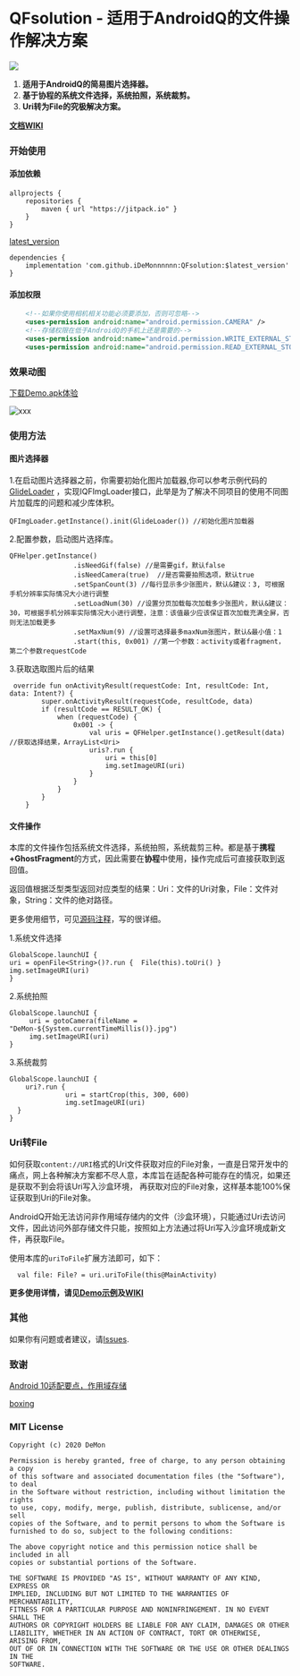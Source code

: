 # QFsolution - 适用于AndroidQ的文件操作解决方案

[![](https://jitpack.io/v/iDeMonnnnnn/QFsolution.svg)](https://jitpack.io/#iDeMonnnnnn/QFsolution)

1. **适用于AndroidQ的简易图片选择器。**
2. **基于协程的系统文件选择，系统拍照，系统裁剪。**
3. **Uri转为File的究极解决方案。**

**[文档WIKI](https://github.com/iDeMonnnnnn/QFsolution/wiki)**

### 开始使用
#### 添加依赖
```
allprojects {
    repositories {
        maven { url "https://jitpack.io" }
    }
}
```

[latest_version](https://github.com/iDeMonnnnnn/QFsolution/releases)
```
dependencies {
	implementation 'com.github.iDeMonnnnnn:QFsolution:$latest_version'
}
```
#### 添加权限
```xml
    <!--如果你使用相机相关功能必须要添加，否则可忽略-->
    <uses-permission android:name="android.permission.CAMERA" />
    <!--存储权限在低于AndroidQ的手机上还是需要的-->
    <uses-permission android:name="android.permission.WRITE_EXTERNAL_STORAGE" />
    <uses-permission android:name="android.permission.READ_EXTERNAL_STORAGE" />
```

### 效果动图
[下载Demo.apk体验](https://github.com/iDeMonnnnnn/QFsolution/raw/master/QFDemo.apk)

![xxx](https://github.com/iDeMonnnnnn/QFsolution/blob/master/ezgif.gif?raw=true)
### 使用方法

#### 图片选择器

1.在启动图片选择器之前，你需要初始化图片加载器,你可以参考示例代码的[GlideLoader](https://github.com/iDeMonnnnnn/QFsolution/blob/master/app/src/main/java/com/demon/qf_app/GlideLoader.kt)
，实现IQFImgLoader接口，此举是为了解决不同项目的使用不同图片加载库的问题和减少库体积。

```
QFImgLoader.getInstance().init(GlideLoader()) //初始化图片加载器
```

2.配置参数，启动图片选择库。
```
QFHelper.getInstance()
                .isNeedGif(false) //是需要gif，默认false
                .isNeedCamera(true)  //是否需要拍照选项，默认true
                .setSpanCount(3) //每行显示多少张图片，默认&建议：3, 可根据手机分辨率实际情况大小进行调整
                .setLoadNum(30) //设置分页加载每次加载多少张图片，默认&建议：30，可根据手机分辨率实际情况大小进行调整，注意：该值最少应该保证首次加载充满全屏，否则无法加载更多
                .setMaxNum(9) //设置可选择最多maxNum张图片，默认&最小值：1
                .start(this, 0x001) //第一个参数：activity或者fragment，第二个参数requestCode
```

3.获取选取图片后的结果

```
 override fun onActivityResult(requestCode: Int, resultCode: Int, data: Intent?) {
        super.onActivityResult(requestCode, resultCode, data)
        if (resultCode == RESULT_OK) {
            when (requestCode) {
                0x001 -> {
                    val uris = QFHelper.getInstance().getResult(data) //获取选择结果，ArrayList<Uri>
                    uris?.run {
                        uri = this[0]
                        img.setImageURI(uri)
                    }
                }
            }
        }
    }
```

#### 文件操作
本库的文件操作包括系统文件选择，系统拍照，系统裁剪三种。都是基于**携程+GhostFragment**的方式，因此需要在**协程**中使用，操作完成后可直接获取到返回值。

返回值根据泛型类型返回对应类型的结果：Uri：文件的Uri对象，File：文件对象，String：文件的绝对路径。

更多使用细节，可见[源码注释](https://github.com/iDeMonnnnnn/QFsolution/blob/master/solution/src/main/java/com/demon/qfsolution/utils/QFileExt.kt)，写的很详细。

1.系统文件选择
```
GlobalScope.launchUI {
uri = openFile<String>()?.run {  File(this).toUri() }
img.setImageURI(uri)
}
```

2.系统拍照
```
GlobalScope.launchUI {
     uri = gotoCamera(fileName = "DeMon-${System.currentTimeMillis()}.jpg")
     img.setImageURI(uri)
}
```

3.系统裁剪

```
GlobalScope.launchUI {
    uri?.run {
              uri = startCrop(this, 300, 600)
              img.setImageURI(uri)
  }
}
```

### Uri转File
如何获取```content://URI```格式的Uri文件获取对应的File对象，一直是日常开发中的痛点，网上各种解决方案都不尽人意，本库旨在适配各种可能存在的情况，如果还是获取不到会将该Uri写入沙盒环境，
再获取对应的File对象，这样基本能100%保证获取到Uri的File对象。

AndroidQ开始无法访问非作用域存储内的文件（沙盒环境），只能通过Uri去访问文件，因此访问外部存储文件只能，按照如上方法通过将Uri写入沙盒环境成新文件，再获取File。

使用本库的```uriToFile```扩展方法即可，如下：
```
  val file: File? = uri.uriToFile(this@MainActivity)
```


**更多使用详情，请见[Demo示例](https://github.com/iDeMonnnnnn/QFsolution/tree/master/app)及[WIKI](https://github.com/iDeMonnnnnn/QFsolution/wiki)**

### 其他

如果你有问题或者建议，请[Issues](https://github.com/iDeMonnnnnn/QFsolution/issues).

### 致谢
[Android 10适配要点，作用域存储](https://blog.csdn.net/guolin_blog/article/details/105419420)

[boxing](https://github.com/bilibili/boxing)

### MIT License
```
Copyright (c) 2020 DeMon

Permission is hereby granted, free of charge, to any person obtaining a copy
of this software and associated documentation files (the "Software"), to deal
in the Software without restriction, including without limitation the rights
to use, copy, modify, merge, publish, distribute, sublicense, and/or sell
copies of the Software, and to permit persons to whom the Software is
furnished to do so, subject to the following conditions:

The above copyright notice and this permission notice shall be included in all
copies or substantial portions of the Software.

THE SOFTWARE IS PROVIDED "AS IS", WITHOUT WARRANTY OF ANY KIND, EXPRESS OR
IMPLIED, INCLUDING BUT NOT LIMITED TO THE WARRANTIES OF MERCHANTABILITY,
FITNESS FOR A PARTICULAR PURPOSE AND NONINFRINGEMENT. IN NO EVENT SHALL THE
AUTHORS OR COPYRIGHT HOLDERS BE LIABLE FOR ANY CLAIM, DAMAGES OR OTHER
LIABILITY, WHETHER IN AN ACTION OF CONTRACT, TORT OR OTHERWISE, ARISING FROM,
OUT OF OR IN CONNECTION WITH THE SOFTWARE OR THE USE OR OTHER DEALINGS IN THE
SOFTWARE.
```


